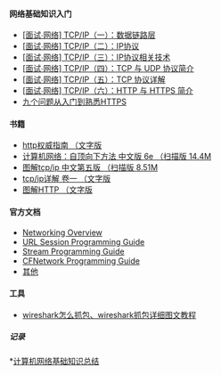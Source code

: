 

#### 网络基础知识入门
* [[面试∙网络] TCP/IP（一）：数据链路层](https://juejin.im/post/5a2ff1126fb9a04522077b44)
* [[面试∙网络] TCP/IP（二）：IP协议](https://juejin.im/post/5a2ff15ff265da431876b911)
* [[面试∙网络] TCP/IP（三）：IP协议相关技术](https://juejin.im/post/5a2ff1a16fb9a045211eaee4)
* [[面试∙网络] TCP/IP（四）：TCP 与 UDP 协议简介](https://juejin.im/post/5a2ff1f36fb9a04500030771)
* [[面试∙网络] TCP/IP（五）：TCP 协议详解](https://juejin.im/post/5a2ff232f265da43305e7133)
* [[面试∙网络] TCP/IP（六）：HTTP 与 HTTPS 简介](https://juejin.im/post/5a2ff27151882578da0dd817)
* [九个问题从入门到熟悉HTTPS](https://juejin.im/post/5a2ff29c6fb9a045132aac5a)


#### 书籍
* [http权威指南 （文字版](http://pan.baidu.com/s/1ntmQbO1)
* [计算机网络：自顶向下方法 中文版 6e （扫描版 14.4M](http://pan.baidu.com/s/1i3qw1nv)
* [图解tcp/ip 中文第五版 （扫描版 8.51M](http://pan.baidu.com/s/1mgvaem8)
* [tcp/ip详解 卷一 （文字版](http://pan.baidu.com/s/1sjma5Ut)
* [图解HTTP （文字版](http://pan.baidu.com/s/1sjE2nY9)


#### 官方文档
* [Networking Overview](https://developer.apple.com/library/content/documentation/NetworkingInternetWeb/Conceptual/NetworkingOverview/Introduction/Introduction.html#) 
* [URL Session Programming Guide](https://developer.apple.com/library/content/documentation/Cocoa/Conceptual/URLLoadingSystem/URLLoadingSystem.html#)
* [Stream Programming Guide](https://developer.apple.com/library/content/documentation/Cocoa/Conceptual/Streams/Streams.html)
* [CFNetwork Programming Guide](https://developer.apple.com/library/content/documentation/Networking/Conceptual/CFNetwork/Introduction/Introduction.html)
* [其他](https://developer.apple.com/library/content/navigation/#section=Topics&topic=Networking%2C%20Internet%2C%20%26amp%3B%20Web)


#### 工具
* [wireshark怎么抓包、wireshark抓包详细图文教程](http://blog.csdn.net/holandstone/article/details/47026213)

##### 记录
*[计算机网络基础知识总结](http://www.cnblogs.com/maybe2030/p/4781555.html)
